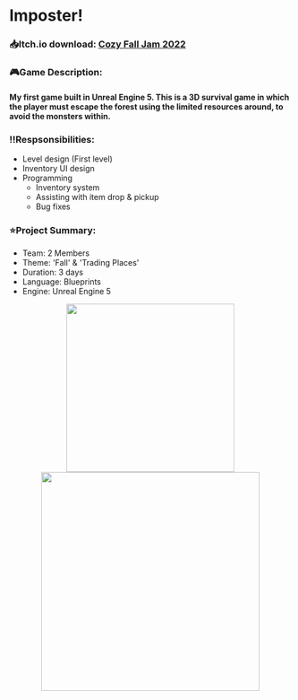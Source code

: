 <!-- Project Information -->
<div id="Project Imformation:">
  <h1>Imposter!</h1>
  <h3>📥Itch.io download: <a href="https://mynameslex.itch.io/imposter">Cozy Fall Jam 2022</a></h3>
  <h3>🎮Game Description:</h3>
  <h4>My first game built in Unreal Engine 5. This is a 3D survival game in which the player must escape the forest using the limited resources around, to avoid the monsters within.</h4>
  <h3>‼️Respsonsibilities:</h3>
  <ul>
    <li>Level design (First level)
    <li>Inventory UI design
    <li>Programming
    <ul>
      <li>Inventory system
      <li>Assisting with item drop & pickup
      <li>Bug fixes
    </ul>
  </ul>
  <h3>⭐Project Summary:</h3>
  <ul>
    <li>Team: 2 Members
    <li>Theme: 'Fall' & 'Trading Places'
    <li>Duration: 3 days
    <li>Language: Blueprints
    <li>Engine: Unreal Engine 5
  </ul>
</div>

<!-- Project Image/Gif -->
<div id="header" align="center">
  <img src="README_Images/Imposter_Title_Image.png" width="300"/>
  <img src="README_Images/imposter_image.jpg" width="390"/>
</div>
